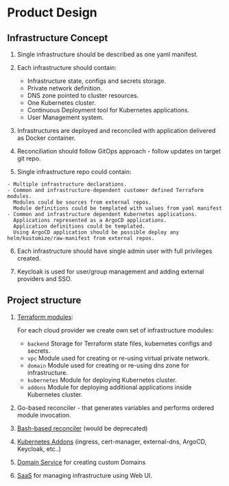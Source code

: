 # Product Design

## Infrastructure Concept

  1. Single infrastructure should be described as one yaml manifest.

  2. Each infrastructure should contain:

      - Infrastructure state, configs and secrets storage.
      - Private network definition.
      - DNS zone pointed to cluster resources.
      - One Kubernetes cluster.
      - Continuous Deployment tool for Kubernetes applications.
      - User Management system.

  3. Infrastructures are deployed and reconciled with application delivered as Docker container.

  4. Reconciliation should follow GitOps approach - follow updates on target git repo.

  5. Single infrastructure repo could contain:

    - Multiple infrastructure declarations.
    - Common and infrastructure-dependent customer defined Terraform modules.
      Modules could be sources from external repos.
      Module definitions could be templated with values from yaml manifest
    - Common and infrastructure dependent Kubernetes applications.
      Applications represented as a ArgoCD applications.
      Application definitions could be templated.
      Using ArgoCD application should be possible deploy any helm/kustomize/raw-manifest from external repos.

  6. Each infrastructure should have single admin user with full privileges created.

  7. Keycloak is used for user/group management and adding external providers and SSO.

## Project structure

  1. [Terraform modules](https://github.com/shalb/cluster.dev/tree/master/terraform):

     For each cloud provider we create own set of infrastructure modules:  
     - `backend` Storage for Terraform state files, kubernetes configs and secrets.  
     - `vpc` Module used for creating or re-using virtual private network.  
     - `domain` Module used for creating or re-using dns zone for infrastructure.  
     - `kubernetes` Module for deploying Kubernetes cluster.  
     - `addons` Module for deploying additional applications inside Kubernetes cluster.  

  2. Go-based reconciler - that generates variables and performs ordered module invocation.
  3. [Bash-based reconciler](https://github.com/shalb/cluster.dev/tree/master/bin) (would be deprecated)
  4. [Kubernetes Addons](https://github.com/shalb/cluster.dev/tree/master/terraform/aws/addons) (ingress, cert-manager, external-dns, ArgoCD, Keycloak, etc..)
  5. [Domain Service](https://github.com/shalb/cluster.dev-domain) for creating custom Domains
  6. [SaaS](https://github.com/shalb/cluster.dev-front) for managing infrastructure using Web UI.
